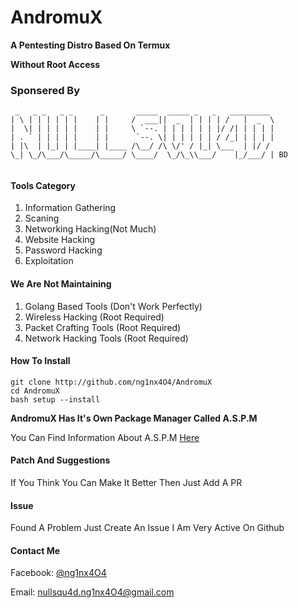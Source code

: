 # AndromuX
**A Pentesting Distro Based On Termux**

**Without Root Access**


### Sponsered By
```
 _   _ _   _ _      _       _____  _____ _   _   _________ 
| \ | | | | | |    | |     /  ___||  _  | | | | /   |  _  \
|  \| | | | | |    | |     \ `--. | | | | | | |/ /| | | | |
| . ` | | | | |    | |      `--. \| | | | | | / /_| | | | |
| |\  | |_| | |____| |____ /\__/ /\ \/' / |_| \___  | |/ / 
\_| \_/\___/\_____/\_____/ \____/  \_/\_\\___/    |_/___/ | BD
                                                           
```


#### Tools Category

1. Information Gathering
2. Scaning
3. Networking Hacking(Not Much)
4. Website Hacking
5. Password Hacking
6. Exploitation

#### We Are Not Maintaining 

1. Golang Based Tools (Don't Work Perfectly)
2. Wireless Hacking (Root Required)
3. Packet Crafting Tools (Root Required)
4. Network Hacking Tools (Root Required)



#### How To Install

```
git clone http://github.com/ng1nx4O4/AndromuX
cd AndromuX
bash setup --install
```


**AndromuX Has It's Own Package Manager Called A.S.P.M**

You Can Find Information About A.S.P.M [Here](http://aspm.andromux.ml)


#### Patch And Suggestions

If You Think You Can Make It Better Then Just Add A PR

#### Issue

 Found A Problem Just Create An Issue
I Am Very Active On Github

#### Contact Me

Facebook: [@ng1nx4O4](http://www.facebook.com/ng1nx4O4)

Email: nullsqu4d.ng1nx4O4@gmail.com






